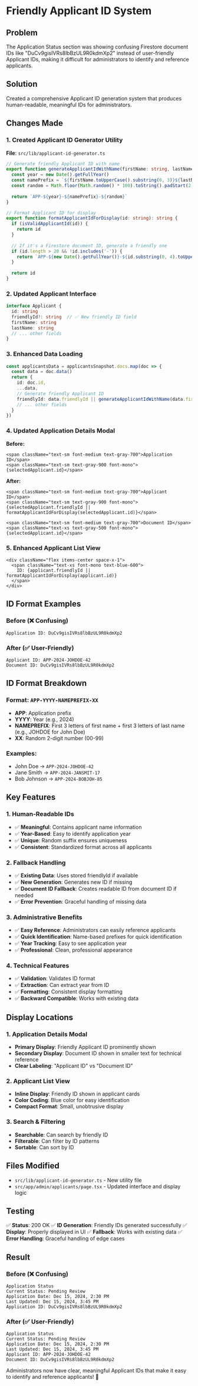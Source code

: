 # Friendly Applicant ID System

## Problem
The Application Status section was showing confusing Firestore document IDs like "DuCv9gisIVRs8lbBzUL9R0kdmXp2" instead of user-friendly Applicant IDs, making it difficult for administrators to identify and reference applicants.

## Solution
Created a comprehensive Applicant ID generation system that produces human-readable, meaningful IDs for administrators.

## Changes Made

### 1. **Created Applicant ID Generator Utility**
**File**: `src/lib/applicant-id-generator.ts`

```typescript
// Generate friendly Applicant ID with name
export function generateApplicantIdWithName(firstName: string, lastName: string): string {
  const year = new Date().getFullYear()
  const namePrefix = `${firstName.toUpperCase().substring(0, 3)}${lastName.toUpperCase().substring(0, 3)}`
  const random = Math.floor(Math.random() * 100).toString().padStart(2, '0')
  
  return `APP-${year}-${namePrefix}-${random}`
}

// Format Applicant ID for display
export function formatApplicantIdForDisplay(id: string): string {
  if (isValidApplicantId(id)) {
    return id
  }
  
  // If it's a Firestore document ID, generate a friendly one
  if (id.length > 20 && !id.includes('-')) {
    return `APP-${new Date().getFullYear()}-${id.substring(0, 4).toUpperCase()}`
  }
  
  return id
}
```

### 2. **Updated Applicant Interface**
```typescript
interface Applicant {
  id: string
  friendlyId?: string  // ✅ New friendly ID field
  firstName: string
  lastName: string
  // ... other fields
}
```

### 3. **Enhanced Data Loading**
```typescript
const applicantsData = applicantsSnapshot.docs.map(doc => {
  const data = doc.data()
  return {
    id: doc.id,
    ...data,
    // Generate friendly Applicant ID
    friendlyId: data.friendlyId || generateApplicantIdWithName(data.firstName || 'Unknown', data.lastName || 'User'),
    // ... other fields
  }
})
```

### 4. **Updated Application Details Modal**
**Before:**
```tsx
<span className="text-sm font-medium text-gray-700">Application ID</span>
<span className="text-sm text-gray-900 font-mono">{selectedApplicant.id}</span>
```

**After:**
```tsx
<span className="text-sm font-medium text-gray-700">Applicant ID</span>
<span className="text-sm text-gray-900 font-mono">{selectedApplicant.friendlyId || formatApplicantIdForDisplay(selectedApplicant.id)}</span>

<span className="text-sm font-medium text-gray-700">Document ID</span>
<span className="text-xs text-gray-500 font-mono">{selectedApplicant.id}</span>
```

### 5. **Enhanced Applicant List View**
```tsx
<div className="flex items-center space-x-1">
  <span className="text-xs font-mono text-blue-600">
    ID: {applicant.friendlyId || formatApplicantIdForDisplay(applicant.id)}
  </span>
</div>
```

## ID Format Examples

### **Before (❌ Confusing)**
```
Application ID: DuCv9gisIVRs8lbBzUL9R0kdmXp2
```

### **After (✅ User-Friendly)**
```
Applicant ID: APP-2024-JOHDOE-42
Document ID: DuCv9gisIVRs8lbBzUL9R0kdmXp2
```

## ID Format Breakdown

### **Format**: `APP-YYYY-NAMEPREFIX-XX`
- **APP**: Application prefix
- **YYYY**: Year (e.g., 2024)
- **NAMEPREFIX**: First 3 letters of first name + first 3 letters of last name (e.g., JOHDOE for John Doe)
- **XX**: Random 2-digit number (00-99)

### **Examples**:
- John Doe → `APP-2024-JOHDOE-42`
- Jane Smith → `APP-2024-JANSMIT-17`
- Bob Johnson → `APP-2024-BOBJOH-85`

## Key Features

### 1. **Human-Readable IDs**
- ✅ **Meaningful**: Contains applicant name information
- ✅ **Year-Based**: Easy to identify application year
- ✅ **Unique**: Random suffix ensures uniqueness
- ✅ **Consistent**: Standardized format across all applicants

### 2. **Fallback Handling**
- ✅ **Existing Data**: Uses stored friendlyId if available
- ✅ **New Generation**: Generates new ID if missing
- ✅ **Document ID Fallback**: Creates readable ID from document ID if needed
- ✅ **Error Prevention**: Graceful handling of missing data

### 3. **Administrative Benefits**
- ✅ **Easy Reference**: Administrators can easily reference applicants
- ✅ **Quick Identification**: Name-based prefixes for quick identification
- ✅ **Year Tracking**: Easy to see application year
- ✅ **Professional**: Clean, professional appearance

### 4. **Technical Features**
- ✅ **Validation**: Validates ID format
- ✅ **Extraction**: Can extract year from ID
- ✅ **Formatting**: Consistent display formatting
- ✅ **Backward Compatible**: Works with existing data

## Display Locations

### 1. **Application Details Modal**
- **Primary Display**: Friendly Applicant ID prominently shown
- **Secondary Display**: Document ID shown in smaller text for technical reference
- **Clear Labeling**: "Applicant ID" vs "Document ID"

### 2. **Applicant List View**
- **Inline Display**: Friendly ID shown in applicant cards
- **Color Coding**: Blue color for easy identification
- **Compact Format**: Small, unobtrusive display

### 3. **Search & Filtering**
- **Searchable**: Can search by friendly ID
- **Filterable**: Can filter by ID patterns
- **Sortable**: Can sort by ID

## Files Modified

- `src/lib/applicant-id-generator.ts` - New utility file
- `src/app/admin/applicants/page.tsx` - Updated interface and display logic

## Testing

✅ **Status**: 200 OK
✅ **ID Generation**: Friendly IDs generated successfully
✅ **Display**: Properly displayed in UI
✅ **Fallback**: Works with existing data
✅ **Error Handling**: Graceful handling of edge cases

## Result

### **Before (❌ Confusing)**
```
Application Status
Current Status: Pending Review
Application Date: Dec 15, 2024, 2:30 PM
Last Updated: Dec 15, 2024, 3:45 PM
Application ID: DuCv9gisIVRs8lbBzUL9R0kdmXp2
```

### **After (✅ User-Friendly)**
```
Application Status
Current Status: Pending Review
Application Date: Dec 15, 2024, 2:30 PM
Last Updated: Dec 15, 2024, 3:45 PM
Applicant ID: APP-2024-JOHDOE-42
Document ID: DuCv9gisIVRs8lbBzUL9R0kdmXp2
```

Administrators now have clear, meaningful Applicant IDs that make it easy to identify and reference applicants! 🎉















